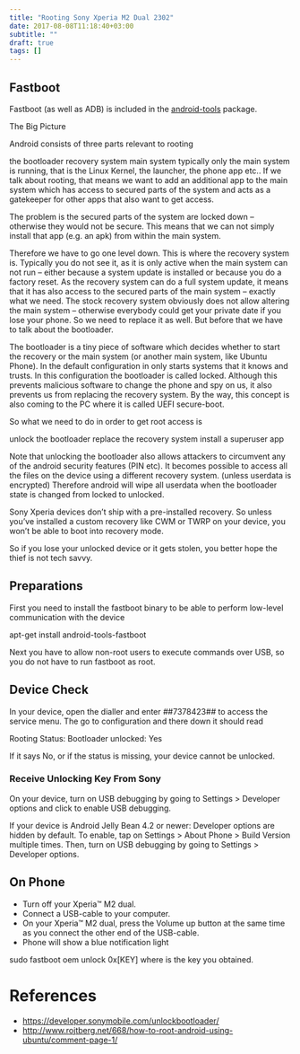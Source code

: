 ```yaml
---
title: "Rooting Sony Xperia M2 Dual 2302"
date: 2017-08-08T11:18:40+03:00
subtitle: ""
draft: true
tags: []
---
```


## Fastboot

Fastboot (as well as ADB) is included in the [android-tools](https://www.archlinux.org/packages/?name=android-tools) package.


The Big Picture

Android consists of three parts relevant to rooting

the bootloader
recovery system
main system
typically only the main system is running, that is the Linux Kernel, the launcher, the phone app etc.. If we talk about rooting, that means we want to add an additional app to the main system which has access to secured parts of the system and acts as a gatekeeper for other apps that also want to get access.

The problem is the secured parts of the system are locked down – otherwise they would not be secure. This means that we can not simply install that app (e.g. an apk) from within the main system.

Therefore we have to go one level down. This is where the recovery system is. Typically you do not see it, as it is only active when the main system can not run – either because a system update is installed or because you do a factory reset.
As the recovery system can do a full system update, it means that it has also access to the secured parts of the main system – exactly what we need.
The stock recovery system obviously does not allow altering the main system – otherwise everybody could get your private date if you lose your phone.
So we need to replace it as well. But before that we have to talk about the bootloader.

The bootloader is a tiny piece of software which decides whether to start the recovery or the main system (or another main system, like Ubuntu Phone).
In the default configuration in only starts systems that it knows and trusts. In this configuration the bootloader is called locked.
Although this prevents malicious software to change the phone and spy on us, it also prevents us from replacing the recovery system. By the way, this concept is also coming to the PC where it is called UEFI secure-boot.

So what we need to do in order to get root access is

unlock the bootloader
replace the recovery system
install a superuser app

Note that unlocking the bootloader also allows attackers to circumvent any of the android security features (PIN etc). It becomes possible to access all the files on the device using a different recovery system. (unless userdata is encrypted)
Therefore android will wipe all userdata when the bootloader state is changed from locked to unlocked.

Sony Xperia devices don’t ship with a pre-installed recovery. So unless you’ve installed a custom recovery like CWM or TWRP on your device, you won’t be able to boot into recovery mode.

So if you lose your unlocked device or it gets stolen, you better hope the thief is not tech savvy.

## Preparations

First you need to install the fastboot binary to be able to perform low-level communication with the device

apt-get install android-tools-fastboot

Next you have to allow non-root users to execute commands over USB, so you do not have to run fastboot as root.

## Device Check
In your device, open the dialler and enter *#*#7378423#*#* to access the service menu.
The  go to configuration and there down it should read 

Rooting Status:
Bootloader unlocked: Yes

If it says No, or if the status is missing, your device cannot be unlocked.

### Receive Unlocking Key From Sony

On your device, turn on USB debugging by going to Settings > Developer options and click to enable USB debugging.

If your device is Android Jelly Bean 4.2 or newer: Developer options are hidden by default. To enable, tap on Settings > About Phone > Build Version multiple times. Then, turn on USB debugging by going to Settings > Developer options.

## On Phone

* Turn off your Xperia™ M2 dual.
* Connect a USB-cable to your computer.
* On your Xperia™ M2 dual, press the Volume up button at the same time as you connect the other end of the USB-cable.
* Phone will show a blue notification light

sudo fastboot oem unlock 0x[KEY] where <KEY> is the key you obtained.


# References

* https://developer.sonymobile.com/unlockbootloader/
* http://www.rojtberg.net/668/how-to-root-android-using-ubuntu/comment-page-1/
